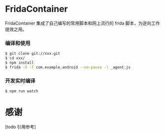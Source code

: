 # FridaContainer

FridaContainer 集成了自己编写的常用脚本和网上流行的 frida 脚本，为逆向工作提效之用。


### 编译和使用

```sh
$ git clone git://xxx.git
$ cd xxx/
$ npm install
$ frida -U -f com.example.android --no-pause -l _agent.js
```

### 开发实时编译

```sh
$ npm run watch
```

# 感谢
[todo 引用参考]
